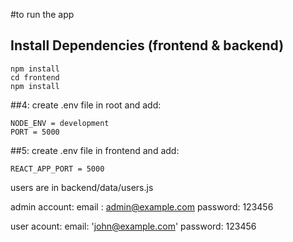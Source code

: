 #to run the app

## Install Dependencies (frontend & backend)
```
npm install
cd frontend
npm install
```

##4: create .env file in root
and add:
```
NODE_ENV = development
PORT = 5000
```

##5: create .env file in frontend 
and add:
```
REACT_APP_PORT = 5000
```

users are in backend/data/users.js

admin account:
email : admin@example.com 
password: 123456


user acount: 
email: 'john@example.com'
password: 123456
